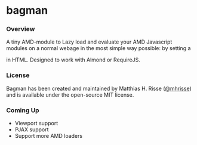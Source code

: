 bagman
======

### Overview
A tiny AMD-module to Lazy load and evaluate your AMD Javascript modules on a normal webage in the
most simple way possible: by setting a <div data-module="mymodule"> in HTML. Designed to work with Almond or RequireJS.

### License
Bagman has been created and maintained by 
Matthias H. Risse ([@mhrisse](http://twitter.com/mhrisse)) and is available
under the open-source MIT license.

### Coming Up
* Viewport support
* PJAX support
* Support more AMD loaders
